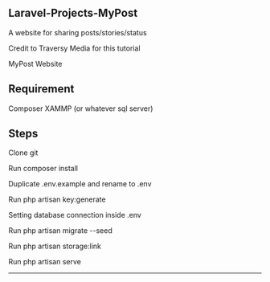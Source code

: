 ## Laravel-Projects-MyPost
A website for sharing posts/stories/status 

Credit to Traversy Media for this tutorial

MyPost Website


Requirement
---------------------
Composer
XAMMP (or whatever sql server)

Steps
-------------------
Clone git

Run composer install

Duplicate .env.example and rename to .env

Run php artisan key:generate

Setting database connection inside .env

Run php artisan migrate --seed

Run php artisan storage:link

Run php artisan serve

-------------------
